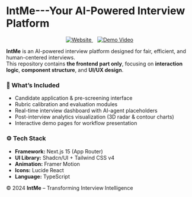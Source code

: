 # IntMe---Your AI-Powered Interview Platform

<p align="center">
  <a href="https://intme-ai-interview-platform.vercel.app/">
    <img src="https://img.shields.io/badge/Website-IntMe-blue?logo=google-chrome" alt="Website"/>
  </a>
  &nbsp;&nbsp;
  <a href="https://youtu.be/LhA3m5sSw00">
    <img src="https://img.shields.io/badge/Demo-YouTube-red?logo=youtube" alt="Demo Video"/>
  </a>
</p>

**IntMe** is an AI-powered interview platform designed for fair, efficient, and human-centered interviews.  
This repository contains **the frontend part only**, focusing on **interaction logic**, **component structure**, and **UI/UX design**.

### 🧩 What’s Included
- Candidate application & pre-screening interface  
- Rubric calibration and evaluation modules  
- Real-time interview dashboard with AI-agent placeholders  
- Post-interview analytics visualization (3D radar & contour charts)  
- Interactive demo pages for workflow presentation  

### ⚙️ Tech Stack
- **Framework:** Next.js 15 (App Router)  
- **UI Library:** Shadcn/UI + Tailwind CSS v4  
- **Animation:** Framer Motion  
- **Icons:** Lucide React  
- **Language:** TypeScript  


© 2024 **IntMe** – Transforming Interview Intelligence
